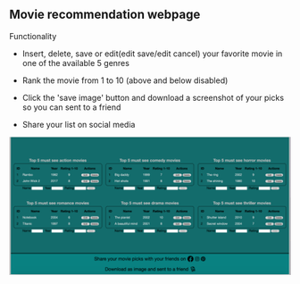 ## Movie recommendation webpage

Functionality

- Insert, delete, save or edit(edit save/edit cancel) your favorite movie in one of the available 5 genres

- Rank the movie from 1 to 10 (above and below disabled)

- Click the 'save image' button and download a screenshot of your picks so you can sent to a friend

- Share your list on social media

![](movie.png)
